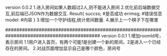 version 0.0.2
1.进入房间如果人数超过2人,则不能进入房间
2.优化前后端数据交互,前后端已JSON作为数据交互.
    Result{
        succss; #是否成功
        errmsg; #错误信息
        model: #内容
    }
3.增加一个守护线程,统计房间数量.
4.展示上一个棋子下在哪里

##########################################################################################
version 0.0.1
1.增加roomId号，表示房间
  1.1用户进入首页，有两个可能1是创建一个新的房间，2是进入一个已经存在的房间。
2.对战页面增加显示自己是哪个颜色，房间号